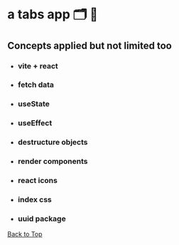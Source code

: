 <a name="custom_anchor_name"></a>

# a tabs app :card_index_dividers: :briefcase:

## Concepts applied but not limited too

- ### vite + react
- ### fetch data
- ### useState
- ### useEffect
- ### destructure objects
- ### render components
- ### react icons
- ### index css
- ### uuid package

[Back to Top](#custom_anchor_name)
